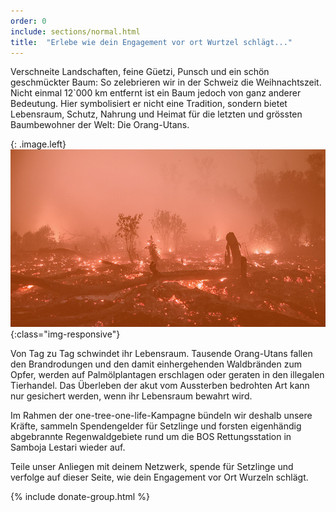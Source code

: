 ```yaml
---
order: 0
include: sections/normal.html
title:  "Erlebe wie dein Engagement vor ort Wurtzel schlägt..."
---
```

Verschneite Landschaften, feine Güetzi, Punsch und ein schön geschmückter Baum: So zelebrieren wir in der Schweiz die Weihnachtszeit. Nicht einmal 12`000 km  entfernt ist ein Baum jedoch von ganz anderer Bedeutung. Hier symbolisiert er nicht eine Tradition, sondern bietet Lebensraum, Schutz, Nahrung und Heimat für die letzten und grössten Baumbewohner der Welt: Die Orang-Utans.

{: .image.left}
  ![image-title-here](assets/img/burnt-forest.jpg){:class="img-responsive"}

Von Tag zu Tag schwindet ihr Lebensraum. Tausende Orang-Utans fallen den Brandrodungen und den damit einhergehenden Waldbränden zum Opfer, werden auf Palmölplantagen erschlagen oder geraten in den illegalen Tierhandel. Das Überleben der akut vom Aussterben bedrohten Art kann nur gesichert werden, wenn ihr Lebensraum bewahrt wird.

Im Rahmen der one-tree-one-life-Kampagne bündeln wir deshalb unsere Kräfte, sammeln Spendengelder für Setzlinge und forsten eigenhändig abgebrannte Regenwaldgebiete rund um die BOS Rettungsstation in Samboja Lestari wieder auf.

Teile unser Anliegen mit deinem Netzwerk, spende für Setzlinge und verfolge auf dieser Seite, wie dein Engagement vor Ort Wurzeln schlägt.

{% include donate-group.html %}
